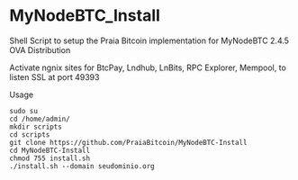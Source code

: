 # MyNodeBTC_Install
Shell Script to setup the Praia Bitcoin implementation for MyNodeBTC 2.4.5 OVA Distribution

Activate ngnix sites for BtcPay, Lndhub, LnBits, RPC Explorer, Mempool,  to listen SSL at port 49393

Usage 

```
sudo su
cd /home/admin/
mkdir scripts 
cd scripts
git clone https://github.com/PraiaBitcoin/MyNodeBTC-Install
cd MyNodeBTC-Install
chmod 755 install.sh
./install.sh --domain seudominio.org
```

